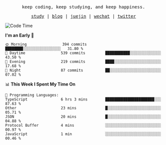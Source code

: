 <p align="center">
  <samp>
    <span>keep coding, keep studying, and keep happiness.</span>
  </samp>
</p>

<p align="center">
  <samp>
    <a href="https://github.com/ouduidui/fe-study">study</a> |
    <a href="https://deweyou.me">blog</a>  |
    <a href="https://juejin.cn/user/4309700183594366">juejin</a> |
    <a href="https://user-images.githubusercontent.com/54696834/165071004-6509e3f2-90c3-448c-9d92-3da42b0c2021.jpeg">wechat</a> |
    <a href="https://twitter.com/ouduidui">twitter</a>
  </samp>
</p>

<!--START_SECTION:waka-->
![Code Time](http://img.shields.io/badge/Code%20Time-3%2C788%20hrs-blue)

**I'm an Early 🐤** 

```text
🌞 Morning                394 commits         ████████░░░░░░░░░░░░░░░░░   31.80 % 
🌆 Daytime                539 commits         ███████████░░░░░░░░░░░░░░   43.50 % 
🌃 Evening                219 commits         ████░░░░░░░░░░░░░░░░░░░░░   17.68 % 
🌙 Night                  87 commits          ██░░░░░░░░░░░░░░░░░░░░░░░   07.02 % 
```


📊 **This Week I Spent My Time On** 

```text
💬 Programming Languages: 
TypeScript               6 hrs 3 mins        ██████████████████████░░░   87.63 % 
Other                    23 mins             █░░░░░░░░░░░░░░░░░░░░░░░░   05.71 % 
JSON                     20 mins             █░░░░░░░░░░░░░░░░░░░░░░░░   04.88 % 
Protocol Buffer          4 mins              ░░░░░░░░░░░░░░░░░░░░░░░░░   00.97 % 
JavaScript               1 min               ░░░░░░░░░░░░░░░░░░░░░░░░░   00.46 % 
```


<!--END_SECTION:waka-->
